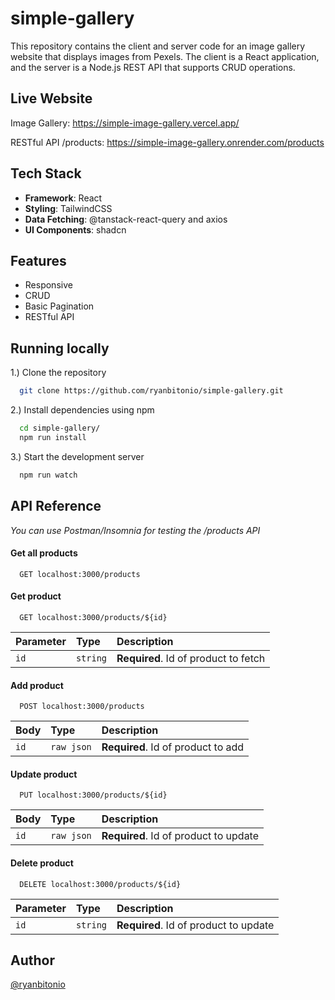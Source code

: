 # simple-gallery

This repository contains the client and server code for an image gallery website that displays images from Pexels. The client is a React application, and the server is a Node.js REST API that supports CRUD operations.

## Live Website

Image Gallery: https://simple-image-gallery.vercel.app/

RESTful API /products: https://simple-image-gallery.onrender.com/products

## Tech Stack

- **Framework**: React
- **Styling**: TailwindCSS
- **Data Fetching**: @tanstack-react-query and axios
- **UI Components**: shadcn

## Features

- Responsive
- CRUD
- Basic Pagination
- RESTful API

## Running locally

1.) Clone the repository

```bash
  git clone https://github.com/ryanbitonio/simple-gallery.git
```

2.) Install dependencies using npm

```bash
  cd simple-gallery/
  npm run install
```

3.) Start the development server

```bash
  npm run watch
```

## API Reference

_You can use Postman/Insomnia for testing the /products API_

#### Get all products

```http
  GET localhost:3000/products
```

#### Get product

```http
  GET localhost:3000/products/${id}
```

| Parameter | Type     | Description                          |
| :-------- | :------- | :----------------------------------- |
| `id`      | `string` | **Required**. Id of product to fetch |

#### Add product

```http
  POST localhost:3000/products
```

| Body | Type       | Description                        |
| :--- | :--------- | :--------------------------------- |
| `id` | `raw json` | **Required**. Id of product to add |

#### Update product

```http
  PUT localhost:3000/products/${id}
```

| Body | Type       | Description                           |
| :--- | :--------- | :------------------------------------ |
| `id` | `raw json` | **Required**. Id of product to update |

#### Delete product

```http
  DELETE localhost:3000/products/${id}
```

| Parameter | Type     | Description                           |
| :-------- | :------- | :------------------------------------ |
| `id`      | `string` | **Required**. Id of product to update |

## Author

[@ryanbitonio](https://github.com/ryanbitonio)
